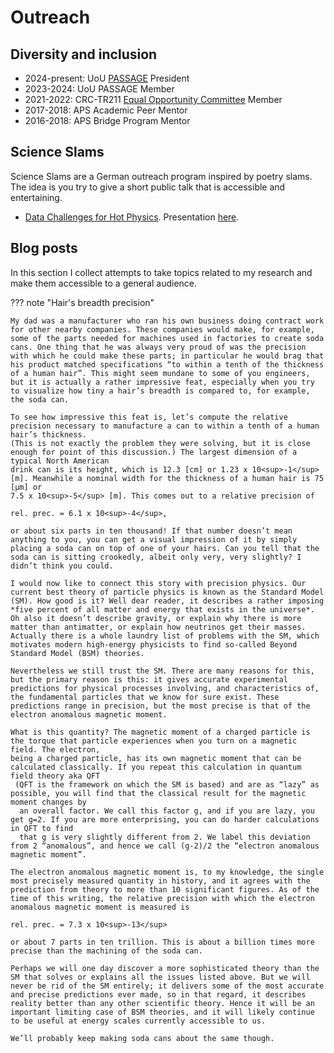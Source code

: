 # Outreach 

## Diversity and inclusion

- 2024-present: UoU [PASSAGE](https://www.physics.utah.edu/passage/) President 
- 2023-2024: UoU PASSAGE Member
- 2021-2022: CRC-TR211 [Equal Opportunity Committee](https://crc-tr211.org/#Equalitytop) Member
- 2017-2018: APS Academic Peer Mentor
- 2016-2018: APS Bridge Program Mentor

## Science Slams

Science Slams are a
German outreach program inspired by poetry slams. The idea is you try to give a short public talk that is accessible and entertaining.

- [Data Challenges for Hot Physics](https://youtube.com/watch?v=QpKHEbjvjOA&feature=shares&t=2750). Presentation [here](pdfs/2021_punch4nfdi_publicLecture.pdf). 

## Blog posts

In this section I collect attempts to take topics related to my research and make them accessible to a general audience.

??? note "Hair's breadth precision"

    My dad was a manufacturer who ran his own business doing contract work for other nearby companies. These companies would make, for example, some of the parts needed for machines used in factories to create soda cans. One thing that he was always very proud of was the precision with which he could make these parts; in particular he would brag that his product matched specifications “to within a tenth of the thickness of a human hair”. This might seem mundane to some of you engineers, but it is actually a rather impressive feat, especially when you try to visualize how tiny a hair’s breadth is compared to, for example, the soda can.
    
    To see how impressive this feat is, let’s compute the relative precision necessary to manufacture a can to within a tenth of a human hair’s thickness. 
    (This is not exactly the problem they were solving, but it is close enough for point of this discussion.) The largest dimension of a typical North American 
    drink can is its height, which is 12.3 [cm] or 1.23 x 10<sup>-1</sup> [m]. Meanwhile a nominal width for the thickness of a human hair is 75 [μm] or 
    7.5 x 10<sup>-5</sup> [m]. This comes out to a relative precision of
    
    rel. prec. = 6.1 x 10<sup>-4</sup>,
    
    or about six parts in ten thousand! If that number doesn’t mean anything to you, you can get a visual impression of it by simply placing a soda can on top of one of your hairs. Can you tell that the soda can is sitting crookedly, albeit only very, very slightly? I didn’t think you could.
    
    I would now like to connect this story with precision physics. Our current best theory of particle physics is known as the Standard Model (SM). How good is it? Well dear reader, it describes a rather imposing *five percent of all matter and energy that exists in the universe*. Oh also it doesn’t describe gravity, or explain why there is more matter than antimatter, or explain how neutrinos get their masses. Actually there is a whole laundry list of problems with the SM, which motivates modern high-energy physicists to find so-called Beyond Standard Model (BSM) theories.
    
    Nevertheless we still trust the SM. There are many reasons for this, but the primary reason is this: it gives accurate experimental predictions for physical processes involving, and characteristics of, the fundamental particles that we know for sure exist. These predictions range in precision, but the most precise is that of the electron anomalous magnetic moment.
    
    What is this quantity? The magnetic moment of a charged particle is the torque that particle experiences when you turn on a magnetic field. The electron, 
    being a charged particle, has its own magnetic moment that can be calculated classically. If you repeat this calculation in quantum field theory aka QFT
     (QFT is the framework on which the SM is based) and are as “lazy” as possible, you will find that the classical result for the magnetic moment changes by
      an overall factor. We call this factor g, and if you are lazy, you get g=2. If you are more enterprising, you can do harder calculations in QFT to find 
      that g is very slightly different from 2. We label this deviation from 2 “anomalous”, and hence we call (g-2)/2 the “electron anomalous magnetic moment”.
    
    The electron anomalous magnetic moment is, to my knowledge, the single most precisely measured quantity in history, and it agrees with the prediction from theory to more than 10 significant figures. As of the time of this writing, the relative precision with which the electron anomalous magnetic moment is measured is
    
    rel. prec. = 7.3 x 10<sup>-13</sup>
    
    or about 7 parts in ten trillion. This is about a billion times more precise than the machining of the soda can.
    
    Perhaps we will one day discover a more sophisticated theory than the SM that solves or explains all the issues listed above. But we will never be rid of the SM entirely; it delivers some of the most accurate and precise predictions ever made, so in that regard, it describes reality better than any other scientific theory. Hence it will be an important limiting case of BSM theories, and it will likely continue to be useful at energy scales currently accessible to us.
    
    We’ll probably keep making soda cans about the same though.
